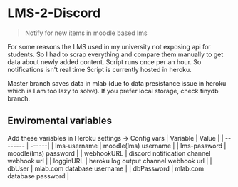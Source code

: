 # LMS-2-Discord

> Notify for new items in moodle based lms

For some reasons the LMS used in my university not exposing api for students. So I had to scrap everything and compare them manually to get data about newly added content.
Script runs once per an hour. So notifications isn't real time
Script is currently hosted in heroku.

Master branch saves data in mlab (due to data presistance issue in heroku which is I am too lazy to solve).
If you prefer local storage, check tinydb branch.

## Enviromental variables

Add these variables in Heroku settings -> Config vars
| Variable | Value |
| -------- | ------|
| lms-username | moodle(lms) username |
| lms-password | moodle(lms) password |
| webhookURL | discord notification channel webhook url |
| logginURL | heroku log output channel webhook url |
| dbUser | mlab.com database username |
| dbPassword | mlab.com database password |
